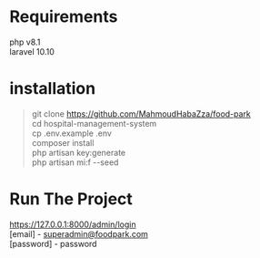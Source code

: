# Requirements

php v8.1  
laravel 10.10  

# installation

> git clone https://github.com/MahmoudHabaZza/food-park  
> cd hospital-management-system  
> cp .env.example .env  
> composer install  
> php artisan key:generate  
> php artisan mi:f --seed  

# Run The Project

https://127.0.0.1:8000/admin/login  
[email] - superadmin@foodpark.com  
[password] - password   
